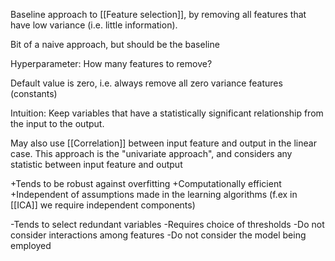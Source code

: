 Baseline approach to [[Feature selection]], by removing all features that have low variance (i.e. little information).

Bit of a naive approach, but should be the baseline

Hyperparameter: How many features to remove?

Default value is zero, i.e. always remove all zero variance features (constants)




Intuition: Keep variables that have a statistically significant relationship from the input to the output.


May also use [[Correlation]] between input feature and output in the linear case. This approach is the "univariate approach", and considers any statistic between input feature and output



+Tends to be robust against overfitting
+Computationally efficient
+Independent of assumptions made in the learning algorithms (f.ex in [[ICA]] we require independent components)

-Tends to select redundant variables
-Requires choice of thresholds
-Do not consider interactions among features
-Do not consider the model being employed